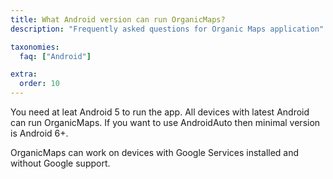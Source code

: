 ```yaml
---
title: What Android version can run OrganicMaps?
description: "Frequently asked questions for Organic Maps application"

taxonomies:
  faq: ["Android"]

extra:
  order: 10
---
```


You need at leat Android 5 to run the app. All devices with latest Android can run OrganicMaps. If you want to use AndroidAuto then minimal version is Android 6+.

OrganicMaps can work on devices with Google Services installed and without Google support.


